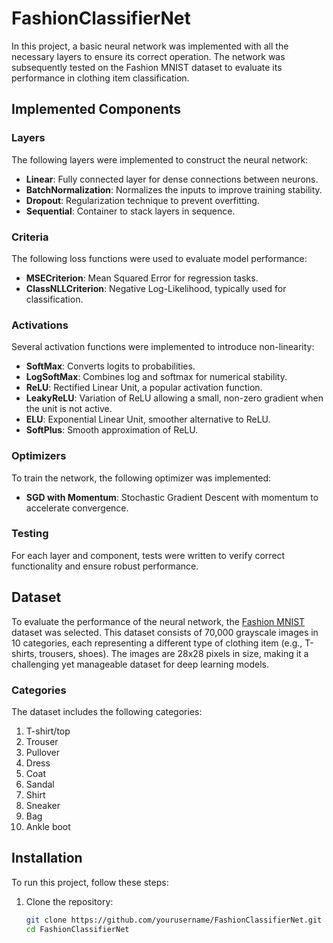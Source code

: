 # FashionClassifierNet

In this project, a basic neural network was implemented with all the necessary layers to ensure its correct operation. The network was subsequently tested on the Fashion MNIST dataset to evaluate its performance in clothing item classification.

## Implemented Components

### Layers
The following layers were implemented to construct the neural network:
- **Linear**: Fully connected layer for dense connections between neurons.
- **BatchNormalization**: Normalizes the inputs to improve training stability.
- **Dropout**: Regularization technique to prevent overfitting.
- **Sequential**: Container to stack layers in sequence.

### Criteria
The following loss functions were used to evaluate model performance:
- **MSECriterion**: Mean Squared Error for regression tasks.
- **ClassNLLCriterion**: Negative Log-Likelihood, typically used for classification.

### Activations
Several activation functions were implemented to introduce non-linearity:
- **SoftMax**: Converts logits to probabilities.
- **LogSoftMax**: Combines log and softmax for numerical stability.
- **ReLU**: Rectified Linear Unit, a popular activation function.
- **LeakyReLU**: Variation of ReLU allowing a small, non-zero gradient when the unit is not active.
- **ELU**: Exponential Linear Unit, smoother alternative to ReLU.
- **SoftPlus**: Smooth approximation of ReLU.

### Optimizers
To train the network, the following optimizer was implemented:
- **SGD with Momentum**: Stochastic Gradient Descent with momentum to accelerate convergence.

### Testing
For each layer and component, tests were written to verify correct functionality and ensure robust performance.

## Dataset

To evaluate the performance of the neural network, the [Fashion MNIST](https://github.com/zalandoresearch/fashion-mnist) dataset was selected. This dataset consists of 70,000 grayscale images in 10 categories, each representing a different type of clothing item (e.g., T-shirts, trousers, shoes). The images are 28x28 pixels in size, making it a challenging yet manageable dataset for deep learning models.

### Categories
The dataset includes the following categories:
1. T-shirt/top
2. Trouser
3. Pullover
4. Dress
5. Coat
6. Sandal
7. Shirt
8. Sneaker
9. Bag
10. Ankle boot

## Installation

To run this project, follow these steps:

1. Clone the repository:
   ```bash
   git clone https://github.com/yourusername/FashionClassifierNet.git
   cd FashionClassifierNet
